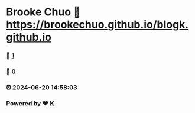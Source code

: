 # Brooke Chuo :link: https://brookechuo.github.io/blogk.github.io 
### :page_facing_up: [1](https://brookechuo.github.io/blogk.github.io/tag.html) 
### :speech_balloon: 0 
### :alarm_clock: 2024-06-20 14:58:03 
### Powered by :heart: [K](https://brookechuo.github.io/blogk.github.io/)
